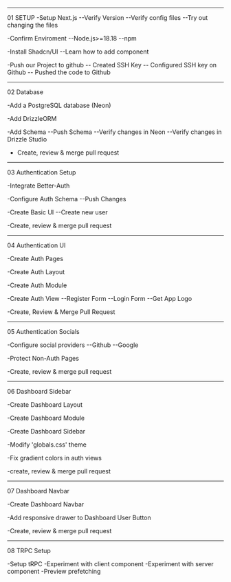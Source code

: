----------------------------------------------------------------------

01 SETUP
-Setup Next.js
 --Verify Version
 --Verify config files
 --Try out changing the files

-Confirm Enviroment
 --Node.js>=18.18
 --npm

-Install Shadcn/UI
 --Learn how to add component

-Push our Project to github
 -- Created SSH Key
 -- Configured SSH key on Github
 -- Pushed the code to Github

----------------------------------------------------------------------

02 Database

-Add a PostgreSQL database (Neon)

-Add DrizzleORM

-Add Schema
 --Push Schema
 --Verify changes in Neon
 --Verify changes in Drizzle Studio

- Create, review & merge pull request

----------------------------------------------------------------------

03 Authentication Setup

-Integrate Better-Auth

-Configure Auth Schema
 --Push Changes

-Create Basic UI
 --Create new user

-Create, review & merge pull request

---------------------------------------------------------------------

04 Authentication UI

 -Create Auth Pages
 
 -Create Auth Layout

 -Create Auth Module

 -Create Auth View
    --Register Form
    --Login Form
    --Get App Logo

-Create, Review & Merge Pull Request

-----------------------------------------------------------

05 Authentication Socials

 -Configure social providers
    --Github
    --Google

 -Protect Non-Auth Pages

 -Create, review & merge pull request

 --------------------------------------------------------------

 06 Dashboard Sidebar

  -Create Dashboard Layout

  -Create Dashboard Module

  -Create Dashboard Sidebar

  -Modify 'globals.css' theme

  -Fix gradient colors in auth views

  -create, review & merge pull request


  -----------------------------------------------------------------------------

  07 Dashboard Navbar

   -Create Dashboard Navbar

   -Add responsive drawer to Dashboard User Button

   -Create, review & merge pull request
  
  ---------------------------------------------------------------------------

  08 TRPC Setup

   -Setup tRPC
   -Experiment with client component
   -Experiment with server component
   -Preview prefetching